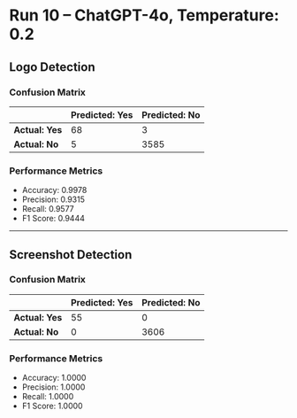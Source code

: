 # Run 10 – ChatGPT-4o, Temperature: 0.2

## Logo Detection

### Confusion Matrix

|                | Predicted: Yes | Predicted: No |
|----------------|----------------|---------------|
| **Actual: Yes** | 68             | 3             |
| **Actual: No**  | 5              | 3585          |

### Performance Metrics

- Accuracy: 0.9978  
- Precision: 0.9315  
- Recall: 0.9577  
- F1 Score: 0.9444  

---

## Screenshot Detection

### Confusion Matrix

|                | Predicted: Yes | Predicted: No |
|----------------|----------------|---------------|
| **Actual: Yes** | 55             | 0             |
| **Actual: No**  | 0              | 3606          |

### Performance Metrics

- Accuracy: 1.0000  
- Precision: 1.0000  
- Recall: 1.0000  
- F1 Score: 1.0000  
